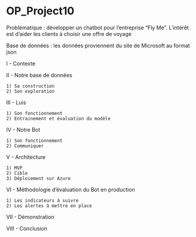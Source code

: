 # OP_Project10

Problématique : développer un chatbot pour l’entreprise “Fly Me”. L’intérêt est d’aider les clients à choisir une offre de voyage

Base de données : les données proviennent du site de Microsoft au format json

I - Contexte

II - Notre base de données

    1) Sa construction
    2) Son exploration

III - Luis
    
    1) Son fonctionnement
    2) Entrainement et évaluation du modèle

IV - Notre Bot
    
    1) Son fonctionnement
    2) Communiquer

V - Architecture 
    
    1) MVP
    2) Cible
    3) Déploiement sur Azure

VI - Méthodologie d’évaluation du Bot en production

    1) Les indicateurs à suivre
    2) Les alertes à mettre en place

VII - Démonstration

VIII - Conclusion 
